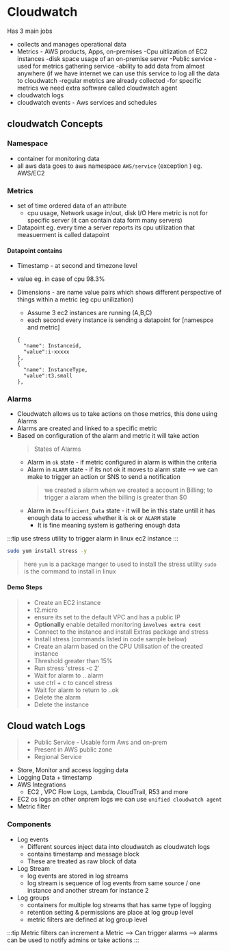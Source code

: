 # Cloudwatch

Has 3 main jobs

- collects and manages operational data
- Metrics - AWS products, Apps, on-premises
  -Cpu uitlization of EC2 instances
  -disk space usage of an on-premise server
  -Public service - used for metrics gathering service
  -ability to add data from almost anywhere (if we have internet we can use this service to log all the data to cloudwatch
  -regular metrics are already collected
  -for specific metrics we need extra software called cloudwatch agent
- cloudwatch logs
- cloudwatch events - Aws services and schedules

## cloudwatch Concepts

### Namespace

- container for monitoring data
- all aws data goes to aws namespace `AWS/service` (exception ) eg. AWS/EC2

### Metrics

- set of time ordered data of an attribute
  - cpu usage, Network usage in/out, disk I/O
    Here metric is not for specific server (it can contain data form many servers)
- Datapoint
  eg. every time a server reports its cpu utilization that measuerment is called datapoint

#### Datapoint contains

- Timestamp - at second and timezone level
- value eg. in case of cpu 98.3%
- Dimensions - are name value pairs which shows different perspective of things within a metric (eg cpu unilization)

  - Assume 3 ec2 instances are running (A,B,C)
  - each second every instance is sending a datapoint for [namespce and metric]

  ```
  {
    "name": Instanceid,
    "value":i-xxxxx
  },
  {
    "name": InstanceType,
    "value":t3.small
  },

  ```

### Alarms

- Cloudwatch allows us to take actions on those metrics, this done using Alarms
- Alarms are created and linked to a specific metric
- Based on configuration of the alarm and metric it will take action
  > States of Alarms
  - Alarm in `ok` state - if metric configured in alarm is within the criteria
  - Alarm in `ALARM` state - if its not ok it moves to alarm state --> we can make to trigger an action or SNS to send a notification
    > we created a alarm when we created a account in Billing; to trigger a alaram when the billing is greater than $0
  - Alarm in `Insufficient_Data` state - it will be in this state untill it has enough data to access whether it is `ok` or `ALARM` state
    - It is fine meaning system is gathering enough data

:::tip
use stress utility to trigger alarm in linux ec2 instance
:::

```bash
sudo yum install stress -y
```

> here `yum` is a package manger to used to install the stress utility
> `sudo` is the command to install in linux

#### Demo Steps

> - Create an EC2 instance
> - t2.micro
> - ensure its set to the default VPC and has a public IP
> - **Optionally** enable detailed monitoring **`involves extra cost`**
> - Connect to the instance and install Extras package and stress
> - Install stress (commands listed in code sample below)
> - Create an alarm based on the CPU Utilisation of the created instance
> - Threshold greater than 15%
> - Run stress 'stress -c 2'
> - Wait for alarm to .. alarm
> - use ctrl + c to cancel stress
> - Wait for alarm to return to ..ok
> - Delete the alarm
> - Delete the instance

## Cloud watch Logs
>*  Public Service - Usable form Aws and on-prem
>*  Present in  AWS public zone
>*  Regional Service

* Store, Monitor and access logging data
* Logging Data + timestamp
* AWS Integrations
  * EC2 , VPC Flow Logs, Lambda, CloudTrail, R53 and more
* EC2 os logs an other onprem logs we can use `unified cloudwatch agent`
* Metric filter

### Components
* Log events
  - Different sources inject data into cloudwatch as cloudwatch logs
  - contains timestamp and message block
  - These are treated as raw block of data
* Log Stream
  - log events are stored in log streams
  - log stream is sequence of log events from same source / one instance and another stream for instance 2
* Log groups
  - containers for multiple log streams that has same type of logging 
  - retention setting & permissions are place at log group level
  - metric filters are defined at log group level

:::tip
Metric filters can increment a Metric --> Can trigger alarms --> alarms can be used to notify admins or take actions
:::
